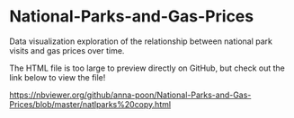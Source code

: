 # National-Parks-and-Gas-Prices

Data visualization exploration of the relationship between national park visits and gas prices over time. 

The HTML file is too large to preview directly on GitHub, but check out the link below to view the file!

https://nbviewer.org/github/anna-poon/National-Parks-and-Gas-Prices/blob/master/natlparks%20copy.html 
